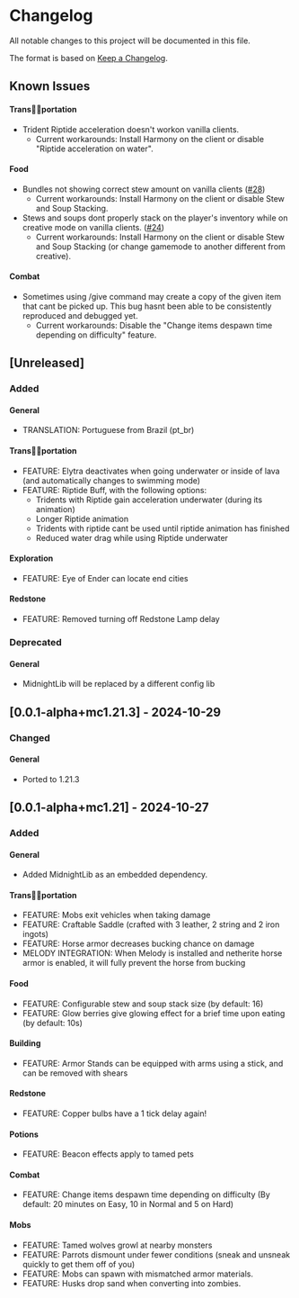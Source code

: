 # Changelog

All notable changes to this project will be documented in this file.

The format is based on [Keep a Changelog](https://keepachangelog.com/en/1.1.0/).

## Known Issues

#### Trans🏳️‍⚧️portation

- Trident Riptide acceleration doesn't workon vanilla clients.
  - Current workarounds: Install Harmony on the client or disable "Riptide acceleration on water".

#### Food

- Bundles not showing correct stew amount on vanilla clients ([#28](https://github.com/Team-Symphony/Harmony/issues/28))
  - Current workarounds: Install Harmony on the client or disable Stew and Soup Stacking.
- Stews and soups dont properly stack on the player's inventory while on creative mode on vanilla clients. ([#24](https://github.com/Team-Symphony/Harmony/issues/24))
    - Current workarounds: Install Harmony on the client or disable Stew and Soup Stacking (or change gamemode to another different from creative).

#### Combat

- Sometimes using /give command may create a copy of the given item that cant be picked up. This bug hasnt been able to be consistently reproduced and debugged yet.
    - Current workarounds: Disable the "Change items despawn time depending on difficulty" feature.

## [Unreleased]

### Added

#### General

- TRANSLATION: Portuguese from Brazil (pt_br)

#### Trans🏳️‍⚧️portation

- FEATURE: Elytra deactivates when going underwater or inside of lava (and automatically changes to swimming mode)
- FEATURE: Riptide Buff, with the following options:
  - Tridents with Riptide gain acceleration underwater (during its animation)
  - Longer Riptide animation
  - Tridents with riptide cant be used until riptide animation has finished
  - Reduced water drag while using Riptide underwater

#### Exploration

- FEATURE: Eye of Ender can locate end cities

#### Redstone

- FEATURE: Removed turning off Redstone Lamp delay

### Deprecated

#### General

- MidnightLib will be replaced by a different config lib

## [0.0.1-alpha+mc1.21.3] - 2024-10-29

### Changed

#### General

- Ported to 1.21.3

## [0.0.1-alpha+mc1.21] - 2024-10-27

### Added

#### General

- Added MidnightLib as an embedded dependency.

#### Trans🏳️‍⚧️portation

- FEATURE: Mobs exit vehicles when taking damage
- FEATURE: Craftable Saddle (crafted with 3 leather, 2 string and 2 iron ingots)
- FEATURE: Horse armor decreases bucking chance on damage
- MELODY INTEGRATION: When Melody is installed and netherite horse armor is enabled, it will fully prevent the horse from bucking

#### Food

- FEATURE: Configurable stew and soup stack size (by default: 16)
- FEATURE: Glow berries give glowing effect for a brief time upon eating (by default: 10s)

#### Building

- FEATURE: Armor Stands can be equipped with arms using a stick, and can be removed with shears

#### Redstone

- FEATURE: Copper bulbs have a 1 tick delay again!

#### Potions

- FEATURE: Beacon effects apply to tamed pets

#### Combat

- FEATURE: Change items despawn time depending on difficulty (By default: 20  minutes on Easy, 10 in Normal and 5 on Hard)

#### Mobs

- FEATURE: Tamed wolves growl at nearby monsters
- FEATURE: Parrots dismount under fewer conditions (sneak and unsneak quickly to get them off of you)
- FEATURE: Mobs can spawn with mismatched armor materials.
- FEATURE: Husks drop sand when converting into zombies.
